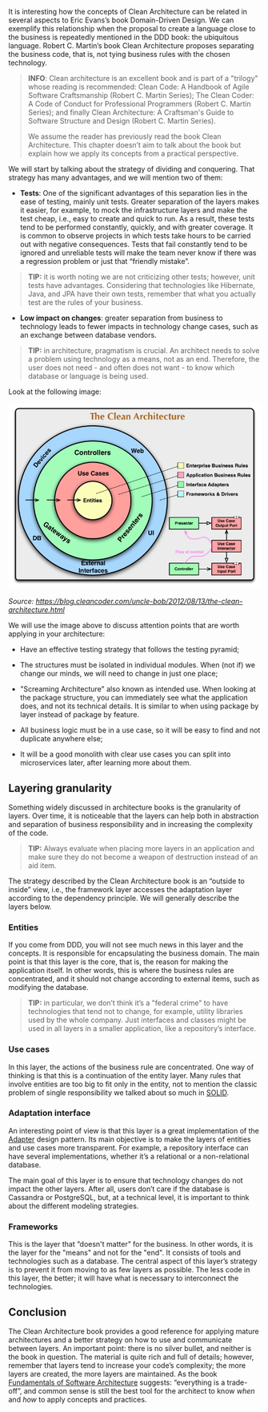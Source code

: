 It is interesting how the concepts of Clean Architecture can be related in several aspects to Eric Evans’s book Domain-Driven Design. We can exemplify this relationship when the proposal to create a language close to the business is repeatedly mentioned in the DDD book: the ubiquitous language. Robert C. Martin’s book Clean Architecture proposes separating the business code, that is, not tying business rules with the chosen technology.

> **INFO**: Clean architecture is an excellent book and is part of a "trilogy" whose reading is recommended: Clean Code: A Handbook of Agile Software Craftsmanship (Robert C. Martin Series); The Clean Coder: A Code of Conduct for Professional Programmers (Robert C. Martin Series); and finally Clean Architecture: A Craftsman's Guide to Software Structure and Design (Robert C. Martin Series). 
>
> We assume the reader has previously read the book Clean Architecture. This chapter doesn’t aim to talk about the book but explain how we apply its concepts from a practical perspective.

We will start by talking about the strategy of dividing and conquering. That strategy has many advantages, and we will mention two of them:

* **Tests**: One of the significant advantages of this separation lies in the ease of testing, mainly unit tests. Greater separation of the layers makes it easier, for example, to mock the infrastructure layers and make the test cheap, i.e., easy to create and quick to run. As a result, these tests tend to be performed constantly, quickly, and with greater coverage. It is common to observe projects in which tests take hours to be carried out with negative consequences. Tests that fail constantly tend to be ignored and unreliable tests will make the team never know if there was a regression problem or just that “friendly mistake”.

> **TIP:** it is worth noting we are not criticizing other tests; however, unit tests have advantages. Considering that technologies like Hibernate, Java, and JPA have their own tests, remember that what you actually test are the rules of your business.

* **Low impact on changes**: greater separation from business to technology leads to fewer impacts in technology change cases, such as an exchange between database vendors.

> **TIP:** in architecture, pragmatism is crucial. An architect needs to solve a problem using technology as a means, not as an end. Therefore, the user does not need - and often does not want - to know which database or language is being used.

Look at the following image:

![](../images/chapter_04_01.jpg)

*Source: https://blog.cleancoder.com/uncle-bob/2012/08/13/the-clean-architecture.html*

We will use the image above to discuss attention points that are worth applying in your architecture:


* Have an effective testing strategy that follows the testing pyramid;
* The structures must be isolated in individual modules. When (not if) we change our minds, we will need to change in just one place;
* "Screaming Architecture" also known as intended use. When looking at the package structure, you can immediately see what the application does, and not its technical details. It is similar to when using package by layer instead of package by feature.

* All business logic must be in a use case, so it will be easy to find and not duplicate anywhere else;

* It will be a good monolith with clear use cases you can split into microservices later, after learning more about them.

## Layering granularity

Something widely discussed in architecture books is the granularity of layers. Over time, it is noticeable that the layers can help both in abstraction and separation of business responsibility and in increasing the complexity of the code.

> **TIP:** Always evaluate when placing more layers in an application and make sure they do not become a weapon of destruction instead of an aid item.

The strategy described by the Clean Architecture book is an “outside to inside” view, i.e., the framework layer accesses the adaptation layer according to the dependency principle. We will generally describe the layers below.

### Entities

If you come from DDD, you will not see much news in this layer and the concepts. It is responsible for encapsulating the business domain. The main point is that this layer is the core, that is, the reason for making the application itself. In other words, this is where the business rules are concentrated, and it should not change according to external items, such as modifying the database.

> **TIP:** in particular, we don’t think it’s a "federal crime" to have technologies that tend not to change, for example, utility libraries used by the whole company. Just interfaces and classes might be used in all layers in a smaller application, like a repository’s interface.

### Use cases

In this layer, the actions of the business rule are concentrated. One way of thinking is that this is a continuation of the entity layer. Many rules that involve entities are too big to fit only in the entity, not to mention the classic problem of single responsibility we talked about so much in [SOLID](https://en.wikipedia.org/wiki/SOLID).

### Adaptation interface

An interesting point of view is that this layer is a great implementation of the [Adapter](https://refactoring.guru/design-patterns/adapter) design pattern. Its main objective is to make the layers of entities and use cases more transparent. For example, a repository interface can have several implementations, whether it’s a relational or a non-relational database.

The main goal of this layer is to ensure that technology changes do not impact the other layers. After all, users don’t care if the database is Cassandra or PostgreSQL, but, at a technical level, it is important to think about the different modeling strategies.

### Frameworks


This is the layer that “doesn't matter” for the business. In other words, it is the layer for the "means" and not for the "end". It consists of tools and technologies such as a database. The central aspect of this layer’s strategy is to prevent it from moving to as few layers as possible. The less code in this layer, the better; it will have what is necessary to interconnect the technologies.

## Conclusion


The Clean Architecture book provides a good reference for applying mature architectures and a better strategy on how to use and communicate between layers. An important point: there is no silver bullet, and neither is the book in question. The material is quite rich and full of details; however, remember that layers tend to increase your code’s complexity; the more layers are created, the more layers are maintained. As the book [Fundamentals of Software Architecture](https://www.amazon.com/Fundamentals-Software-Architecture-Comprehensive-Characteristics/dp/1492043451) suggests: “everything is a trade-off”, and common sense is still the best tool for the architect to know *when* and *how* to apply concepts and practices.